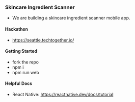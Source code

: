 ### Skincare Ingredient Scanner

- We are building a skincare ingredient scanner mobile app.

#### Hackathon

- https://seattle.techtogether.io/

#### Getting Started

- fork the repo
- npm i
- npm run web

#### Helpful Docs

- React Native: https://reactnative.dev/docs/tutorial
